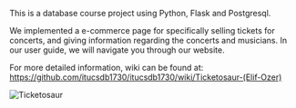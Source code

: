 This is a database course project using Python, Flask and Postgresql.

We implemented a e-commerce page for specifically selling tickets for concerts, and giving information regarding the concerts and musicians. In our user guide, we will navigate you through our website.

For more detailed information, wiki can be found at: https://github.com/itucsdb1730/itucsdb1730/wiki/Ticketosaur-(Elif-Ozer)

![Ticketosaur](https://cdn.pbrd.co/images/GXLFoQL.png)

